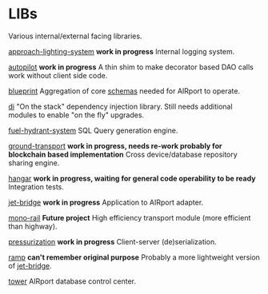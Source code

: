 # LIBs
Various internal/external facing libraries.

[approach-lighting-system](./approach-lighting-system)
**work in progress**
Internal logging system.

[autopilot](./autopilot)
**work in progress**
A thin shim to make decorator based DAO calls work without client side code.

[blueprint](./blueprint)
Aggregation of core [schemas](../schemas) needed for AIRport to operate.

[di](./di)
"On the stack" dependency injection library.  Still needs additional
modules to enable "on the fly" upgrades.

[fuel-hydrant-system](./fuel-hydrant-system)
SQL Query generation engine.

[ground-transport](./ground-transport)
**work in progress, needs re-work probably for blockchain based implementation**
Cross device/database repository sharing engine.

[hangar](./hangar)
**work in progress, waiting for general code operability to be ready**
Integration tests.

[jet-bridge](./jet-bridge)
**work in progress**
Application to AIRport adapter.

[mono-rail](./mono-rail)
**Future project**
High efficiency transport module (more efficient than highway).

[pressurization](./pressurization)
**work in progress**
Client-server (de)serialization.

[ramp](./ramp)
**can't remember original purpose** 
Probably a more lightweight version of [jet-bridge](./jet-bridge).

[tower](./tower)
AIRport database control center.
